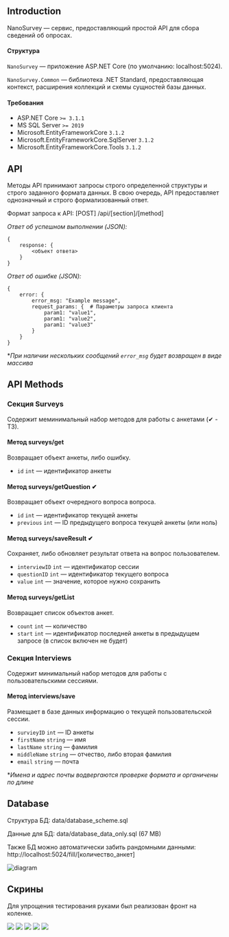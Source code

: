 ﻿## Introduction

NanoSurvey — сервис, предоставляющий 
простой API для сбора сведений об опросах.

#### Структура

`NanoSurvey` — приложение ASP.NET Core (по умолчанию: localhost:5024).

`NanoSurvey.Common` — библиотека .NET Standard, предоставляющая 
контекст, расширения коллекций и схемы сущностей базы данных.

#### Требования

* ASP.NET Core `>= 3.1.1`
* MS SQL Server `>= 2019`
* Microsoft.EntityFrameworkCore `3.1.2`
* Microsoft.EntityFrameworkCore.SqlServer `3.1.2`
* Microsoft.EntityFrameworkCore.Tools `3.1.2`

## API

Методы  API принимают запросы строго определенной структуры и строго заданного формата данных. 
В свою очередь, API предоставляет однозначный и строго формализованный ответ.

Формат запроса к API: [POST] /api/[section]/[method] 

*Ответ об успешном выполнении (JSON):*

    {
        response: {
            <объект ответа>
        }
    }

*Ответ об ошибке (JSON):*

    {
        error: {
            error_msg: "Example message",
            request_params: {  # Параметры запроса клиента
                param1: "value1",
                param1: "value2",
                param1: "value3"
            }
        }
    }

**При наличии нескольких сообщений `error_msg` будет возвращен в виде массива*

## API Methods

### Секция Surveys 

Содержит меминимальный набор методов для работы с анкетами (✔ - ТЗ).

#### Метод surveys/get

Возвращает объект анкеты, либо ошибку.

* `id` `int` — идентификатор анкеты

#### Метод surveys/getQuestion ✔

Возвращает объект очередного вопроса вопроса.

* `id` `int` — идентификатор текущей анкеты
* `previous` `int` — ID предыдущего вопроса текущей анкеты (или ноль)

#### Метод surveys/saveResult ✔

Сохраняет, либо обновляет результат ответа на вопрос пользователем.

* `interviewID` `int` — идентификатор сессии
* `questionID` `int` — идентификатор текущего вопроса
* `value` `int` — значение, которое нужно сохранить

#### Метод surveys/getList 

Возвращает список объектов анкет.

* `count` `int` — количество
* `start` `int` — идентификатор последней анкеты в предыдущем запросе (в список включен не будет)

### Секция Interviews

Содержит минимальный набор методов для работы с пользовательскими сессиями.

#### Метод interviews/save

Размещает в базе данных информацию о текущей пользовательской сессии.

* `survieyID` `int` — ID анкеты
* `firstName` `string` — имя
* `lastName` `string` — фамилия
* `middleName` `string` — отчество, либо вторая фамилия
* `email` `string` — почта

**Имена и адрес почты водвергаются проверке формата и органичены по длине*

## Database

Структура БД: data/database_scheme.sql

Данные для БД: data/database_data_only.sql (67 MB)

Также БД можно автоматически забить рандомными данными: http://localhost:5024/fill/[количество_анкет]

![diagram](img/diagram.png)

## Скрины

Для упрощения тестирования руками был реализован фронт на коленке.

![](img/1.png)
![](img/2.png)
![](img/3.png)
![](img/4.png)
![](img/5.png)


